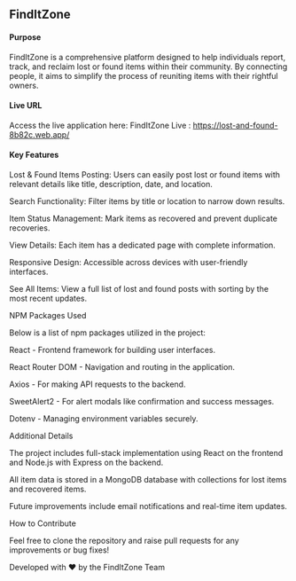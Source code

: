 ## FindItZone

#### Purpose

FindItZone is a comprehensive platform designed to help individuals report, track, and reclaim lost or found items within their community. By connecting people, it aims to simplify the process of reuniting items with their rightful owners.

#### Live URL

 Access the live application here: FindItZone Live : https://lost-and-found-8b82c.web.app/

#### Key Features

Lost & Found Items Posting: Users can easily post lost or found items with relevant details like title, description, date, and location.

  Search Functionality: Filter items by title or location to narrow down results.

  Item Status Management: Mark items as recovered and prevent duplicate recoveries.

  View Details: Each item has a dedicated page with complete information.

  Responsive Design: Accessible across devices with user-friendly interfaces.

  See All Items: View a full list of lost and found posts with sorting by the most recent updates.

 NPM Packages Used

 Below is a list of npm packages utilized in the project:

 React - Frontend framework for building user interfaces.

 React Router DOM - Navigation and routing in the application.

 Axios - For making API requests to the backend.

 SweetAlert2 - For alert modals like confirmation and success messages.

 Dotenv - Managing environment variables securely.

 Additional Details

The project includes full-stack implementation using React on the frontend and Node.js with Express on the backend.

All item data is stored in a MongoDB database with collections for lost items and recovered items.

Future improvements include email notifications and real-time item updates.

How to Contribute

Feel free to clone the repository and raise pull requests for any improvements or bug fixes!

Developed with ❤️ by the FindItZone Team
